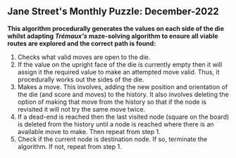 ## Jane Street's Monthly Puzzle: December-2022

**This algorithm procedurally generates the values on each side of the die whilst adapting  _Trémaux's_ maze-solving algorithm to ensure all viable routes are explored and the correct path is found:**

  1. Checks what valid moves are open to the die.
  2. If the value on the upright face of the die is currently empty then it will assign it the required value to make an attempted move valid. Thus, it procedurally works out the sides of the die.
  3. Makes a move. This involves, adding the new position and orientation of the die (and score and moves) to the history. It also involves deleting the option of making that move from the history so that if the node is revisited it will not try the same move twice.
  4. If a dead-end is reached then the last visited node (square on the board) is deleted from the history until a node is reached where there is an available move to make. Then repeat from step 1. 
  5. Check if the current node is destination node. If so, terminate the algorithm. If not, repeat from step 1.
